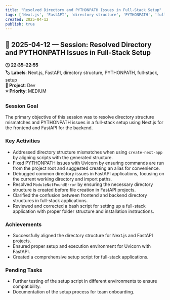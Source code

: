 ```yaml
---
title: "Resolved Directory and PYTHONPATH Issues in Full-Stack Setup"
tags: ['Next.js', 'FastAPI', 'directory structure', 'PYTHONPATH', 'full-stack', 'setup']
created: 2025-04-12
publish: true
---
```


## 📅 2025-04-12 — Session: Resolved Directory and PYTHONPATH Issues in Full-Stack Setup

**🕒 22:35–22:55**  
**🏷️ Labels**: Next.js, FastAPI, directory structure, PYTHONPATH, full-stack, setup  
**📂 Project**: Dev  
**⭐ Priority**: MEDIUM  


### Session Goal
The primary objective of this session was to resolve directory structure mismatches and PYTHONPATH issues in a full-stack setup using Next.js for the frontend and FastAPI for the backend.

### Key Activities
- Addressed directory structure mismatches when using `create-next-app` by aligning scripts with the generated structure.
- Fixed PYTHONPATH issues with Uvicorn by ensuring commands are run from the project root and suggested creating an alias for convenience.
- Debugged common directory issues in FastAPI applications, focusing on the current working directory and import paths.
- Resolved `ModuleNotFoundError` by ensuring the necessary directory structure is created before file creation in FastAPI projects.
- Clarified the confusion between frontend and backend directory structures in full-stack applications.
- Reviewed and corrected a bash script for setting up a full-stack application with proper folder structure and installation instructions.

### Achievements
- Successfully aligned the directory structure for Next.js and FastAPI projects.
- Ensured proper setup and execution environment for Uvicorn with FastAPI.
- Created a comprehensive setup script for full-stack applications.

### Pending Tasks
- Further testing of the setup script in different environments to ensure compatibility.
- Documentation of the setup process for team onboarding.
